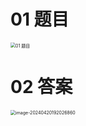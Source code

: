 # 01 题目

<img src="https://cvp.oss-cn-shanghai.aliyuncs.com/picgo/202403131430192.png" alt="01 题目" style="zoom:50%;" />

# 02 答案

<img src="https://cvp.oss-cn-shanghai.aliyuncs.com/picgo/202404201920204.png" alt="image-20240420192026860" style="zoom:50%;" />
